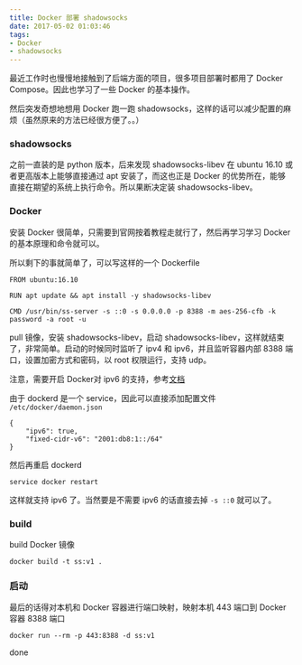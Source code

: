 ```yaml
---
title: Docker 部署 shadowsocks
date: 2017-05-02 01:03:46
tags:
- Docker
- shadowsocks
---
```


最近工作时也慢慢地接触到了后端方面的项目，很多项目部署时都用了 Docker Compose。因此也学习了一些 Docker 的基本操作。

然后突发奇想地想用 Docker 跑一跑 shadowsocks，这样的话可以减少配置的麻烦（虽然原来的方法已经很方便了。。）

### shadowsocks

之前一直装的是 python 版本，后来发现 shadowsocks-libev 在 ubuntu 16.10 或者更高版本上能够直接通过 apt 安装了，而这也正是 Docker 的优势所在，能够直接在期望的系统上执行命令。所以果断决定装 shadowsocks-libev。

### Docker

安装 Docker 很简单，只需要到官网按着教程走就行了，然后再学习学习 Docker 的基本原理和命令就可以。

所以剩下的事就简单了，可以写这样的一个 Dockerfile

```
FROM ubuntu:16.10

RUN apt update && apt install -y shadowsocks-libev

CMD /usr/bin/ss-server -s ::0 -s 0.0.0.0 -p 8388 -m aes-256-cfb -k password -a root -u
```

pull 镜像，安装 shadowsocks-libev，启动 shadowsocks-libev，这样就结束了，非常简单。启动的时候同时监听了 ipv4 和 ipv6，并且监听容器内部 8388 端口，设置加密方式和密码，以 root 权限运行，支持 udp。

注意，需要开启 Docker对 ipv6 的支持，参考[文档](https://docs.docker.com/engine/userguide/networking/default_network/ipv6/)

由于 dockerd 是一个 service，因此可以直接添加配置文件 `/etc/docker/daemon.json`

```
{
    "ipv6": true,
    "fixed-cidr-v6": "2001:db8:1::/64"
}
```

然后再重启 dockerd

```
service docker restart
```

这样就支持 ipv6 了。当然要是不需要 ipv6 的话直接去掉 `-s ::0` 就可以了。

### build

build Docker 镜像

```
docker build -t ss:v1 .
```

### 启动

最后的话得对本机和 Docker 容器进行端口映射，映射本机 443 端口到 Docker 容器 8388 端口

```
docker run --rm -p 443:8388 -d ss:v1
```

done